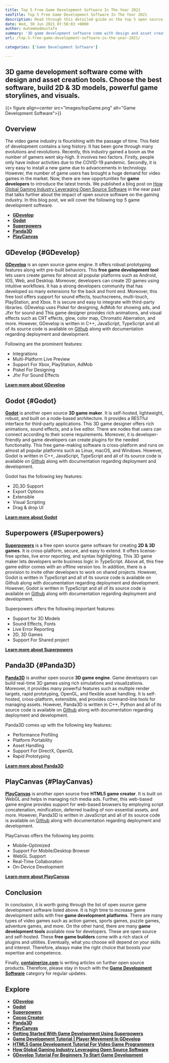 ```yaml
---
title: Top 5 Free Game Development Software In The Year 2021
seoTitle: Top 5 Free Game Development Software In The Year 2021
description: Read through this detailed guide on the top 5 open source game development software. All the software listed here are free, self-hosted, and extensible
date: Wed, 30 Jun 2021 07:50:03 +0000
author: muhammadmustafa
summary: '3D game development software come with design and asset creation tools. Choose the best software, build 2D &amp; 3D models, powerful game storylines, and visuals.'
url: /top-5-free-game-development-software-in-the-year-2021/

categories: ['Game Development Software']

---
```

## 3D game development software come with design and asset creation tools. Choose the best software, build 2D & 3D models, powerful game storylines, and visuals.

{{< figure align=center src="images/topGame.png" alt="Game Development Software">}}  

## **Overview**

The video game industry is flourishing with the passage of time. This field of development contains a long history. It has been gone through many evolutions and revolutions. Recently, this industry gained a boom as the number of gamers went sky-high. It involves two factors. Firstly, people only have indoor activities due to the COVID-19 pandemic. Secondly, it is very easy to install a new game due to advancements in technology. However, the number of game users has brought a huge demand for video games in the market. Now, there are new opportunities for **game developers** to introduce the latest trends. We published a blog post on [How Global Gaming Industry Leveraging Open Source Software][1] in the near past that talks further about the impact of open source software on the gaming industry. In this blog post, we will cover the following top 5 game development software. 

  * **[GDevelop][2]**
  * **[Godot][3]**
  * **[Superpowers][4]**
  * **[Panda3D][5]**
  * **[PlayCanvas][6]**

## GDevelop {#GDevelop}

**[GDevelop][7]** is an open source game engine. It offers robust prototyping features along with pre-built behaviors. This **free game development tool** lets users create games for almost all popular platforms such as Android, IOS, Web, and Desktop. Moreover, developers can create 2D games using intuitive workflows. It has a strong developers community that has developed so many extensions for the back and front end. Moreover, this free tool offers support for sound effects, touchscreens, multi-touch, PlayStation, and Xbox. It is secure and easy to integrate with third-party libraries. GDevelop uses Piskel for designing, AdMob for showing ads, and Jfxr for sound and This game designer provides rich animations, and visual effects such as CRT effects, glow, color map, Chromatic Aberration, and more. However, GDevelop is written in C++, JavaScript, TypeScript and all of its source code is available on [Github][8] along with documentation regarding deployment and development.

Following are the prominent features:

  * Integrations
  * Multi-Platform Live Preview
  * Support For Xbox, PlayStation, AdMob
  * Piskel For Designing
  * Jfxr For Sound Effects

**[Learn more about GDevelop][9]**

## Godot {#Godot}

**[Godot][10]** is another open source **3D game maker**. It is self-hosted, lightweight, robust, and built on a node-based architecture. It provides a RESTful interface for third-party applications. This 3D game designer offers rich animations, sound effects, and a live editor. There are nodes that users can connect according to their scene requirements. Moreover, it is developer-friendly and game developers can create plugins for the needed functionality. This free game-making software is cross-platform and runs on almost all popular platforms such as Linux, macOS, and Windows. However, Godot is written in C++, JavaScript, TypeScript and all of its source code is available on [Github][11] along with documentation regarding deployment and development.

Godot has the following key features:

  * 2D,3D Support
  * Export Options
  * Extensible
  * Visual Scripting
  * Drag & drop UI

**[Learn more about Godot][12]**

## Superpowers {#Superpowers}

**[Superpowers][13]** is a free open source game software for creating **2D & 3D games**. It is cross-platform, secure, and easy to extend. It offers license-free sprites, live error reporting, and syntax highlighting. This 3D game maker lets developers write business logic in TypeScript. Above all, this free game editor comes with an offline version too. In addition, there is a provision to invite other developers to work on shared projects. However, Godot is written in TypeScript and all of its source code is available on Github along with documentation regarding deployment and development. However, Godot is written in TypeScript and all of its source code is available on [Github][14] along with documentation regarding deployment and development.

Superpowers offers the following important features:

  * Support for 3D Models
  * Sound Effects, Fonts
  * Live Error Reporting
  * 2D, 3D Games
  * Support For Shared project

**[Learn more about Superpowers][15]**

## Panda3D {#Panda3D}

**[Panda3D][16]** is another open source **3D game engine**. Game developers can build real-time 3D games using rich simulations and visualizations. Moreover, it provides many powerful features such as multiple render targets, rapid prototyping, OpenGL, and flexible asset handling. It is self-hosted, cross-platform, extensible, and provides command-line tools for managing assets. However, Panda3D is written in C++, Python and all of its source code is available on [Github][17] along with documentation regarding deployment and development.

Panda3D comes up with the following key features:

  * Performance Profiling
  * Platform Portability
  * Asset Handling
  * Support For DirectX, OpenGL
  * Rapid Prototyping

[**Learn more about Panda3D**][18]

## PlayCanvas {#PlayCanvas}

**[PlayCanvas][19]** is another open source free **HTML5 game creator**. It is built on WebGL and helps in managing rich media ads. Further, this web-based game engine provides support for web-based browsers by employing script concatenation, minification, deferred loading of non-essential assets, and more. However, Panda3D is written in JavaScript and all of its source code is available on [Github][20] along with documentation regarding deployment and development.

PlayCanvas offers the following key points:

  * Mobile-Optimized
  * Support For Mobile/Desktop Browser
  * WebGL Support
  * Real-Time Collaboration
  * On-Device Development

**[Learn more about PlayCanvas][21]**

## Conclusion

In conclusion, it is worth going through the list of open source game development software listed above. It is high time to increase game development skills with free **game development platforms**. There are many types of video games such as action games, sports games, puzzle games, adventure games, and more. On the other hand, there are many **game development tools** available now for developers. These are open source and self-hosted. These **free game builders** come with a rich stack of plugins and utilities. Eventually, what you choose will depend on your skills and interest. Therefore, always make the right choice that boosts your expertise and competence.

Finally, [**containerize.com**][22] is writing articles on further open source products. Therefore, please stay in touch with the [**Game Development Software**][23] category for regular updates.

## Explore

  * **[GDevelop][7]**
  * **[Godot][10]**
  * **[Superpowers][13]**
  * **[Cocos Creator][24]**
  * **[Panda3D][16]**
  * **[PlayCanvas][19]**
  * **[Getting Started With Game Development Using Superpowers][25]**
  * **[Game Development Tutorial | Player Movement In GDevelop][26]**
  * **[HTML5 Game Development Tutorial For Video Game Programmers][27]**
  * **[How Global Gaming Industry Leveraging Open Source Software][1]**
  * **[GDevelop Tutorial For Beginners To Start Game Development][28]**

 [1]: https://blog.containerize.com/game-development-software/how-global-gaming-market-leveraging-open-source-software/
 [2]: #GDevelop
 [3]: #Godot
 [4]: #Superpowers
 [5]: #Panda3D
 [6]: #PlayCanvas
 [7]: https://products.containerize.com/game-development-software/gdevelop/
 [8]: https://github.com/4ian/GDevelop
 [9]: https://gdevelop-app.com/
 [10]: https://products.containerize.com/game-development-software/godot/
 [11]: https://github.com/godotengine/godot
 [12]: https://godotengine.org/
 [13]: https://products.containerize.com/game-development-software/superpowers/
 [14]: https://github.com/superpowers/superpowers-core
 [15]: http://superpowers-html5.com/index.en.html
 [16]: https://products.containerize.com/game-development-software/panda3d/
 [17]: https://github.com/panda3d/panda3d
 [18]: https://www.panda3d.org/
 [19]: https://products.containerize.com/game-development-software/playcanvas/
 [20]: https://github.com/playcanvas/engine
 [21]: https://playcanvas.com/
 [22]: https://www.containerize.com/
 [23]: https://products.containerize.com/game-development-software/
 [24]: https://products.containerize.com/game-development-software/cocos-creator/
 [25]: https://blog.containerize.com/game-development-software/superpowers-animation-getting-started-with-game-development/

 [26]: https://blog.containerize.com/game-development-software/game-development-tutorial-player-movement-in-gdevelop/

 [27]: https://blog.containerize.com/2021/05/19/html5-game-development-tutorial-for-video-game-programmers/
 [28]: https://blog.containerize.com/game-development-software/game-development-tutorial-player-movement-in-gdevelop/